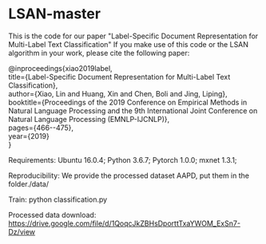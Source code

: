 # LSAN-master
This is the code for our paper "Label-Specific Document Representation for Multi-Label Text Classification"
If you make use of this code or the LSAN algorithm in your work, please cite the following paper:

@inproceedings{xiao2019label,  
title={Label-Specific Document Representation for Multi-Label Text Classification},  
author={Xiao, Lin and Huang, Xin and Chen, Boli and Jing, Liping},  
booktitle={Proceedings of the 2019 Conference on Empirical Methods in Natural Language Processing and the 9th International Joint Conference on Natural Language Processing (EMNLP-IJCNLP)},  
pages={466--475},  
year={2019}  
}  

Requirements: Ubuntu 16.0.4;
Python 3.6.7;
Pytorch 1.0.0;
mxnet 1.3.1;

Reproducibility: We provide the processed dataset AAPD, put them in the folder./data/

Train: python classification.py

Processed data download: https://drive.google.com/file/d/1QoqcJkZBHsDporttTxaYWOM_ExSn7-Dz/view

